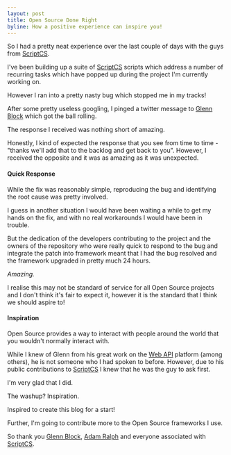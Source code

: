 ```yaml
---
layout: post
title: Open Source Done Right
byline: How a positive experience can inspire you!
---
```


So I had a pretty neat experience over the last couple of days with the guys from [ScriptCS](https://github.com/scriptcs/scriptcs).

I've been building up a suite of [ScriptCS](https://github.com/scriptcs/scriptcs) scripts which address a number of recurring tasks which have popped up during the project I'm currently working on.

However I ran into a pretty nasty bug which stopped me in my tracks!

After some pretty useless googling, I pinged a twitter message to [Glenn Block](http://www.twitter.com/gblock) which got the ball rolling.

The response I received was nothing short of amazing.  

Honestly, I kind of expected the response that you see from time to time - "thanks we'll add that to the backlog and get back to you".  However, I received the opposite and it was as amazing as it was unexpected.

#### Quick Response

While the fix was reasonably simple, reproducing the bug and identifying the root cause was pretty involved.  

I guess in another situation I would have been waiting a while to get my hands on the fix, and with no real workarounds I would have been in trouble.

But the dedication of the developers contributing to the project and the owners of the repository who were really quick to respond to the bug and integrate the patch into framework meant that I had the bug resolved and the framework upgraded in pretty much 24 hours.

_Amazing._

I realise this may not be standard of service for all Open Source projects and I don't think it's fair to expect it, however it is the standard that I think we should aspire to!

#### Inspiration

Open Source provides a way to interact with people around the world that you wouldn't normally interact with.  

While I knew of Glenn from his great work on the [Web API](http://www.asp.net/web-api) platform (among others), he is not someone who I had spoken to before.  However, due to his public contributions to [ScriptCS](https://github.com/scriptcs/scriptcs) I knew that he was the guy to ask first.

I'm very glad that I did.

The washup? Inspiration.

Inspired to create this blog for a start!

Further, I'm going to contribute more to the Open Source frameworks I use.

So thank you [Glenn Block](http://www.twitter.com/gblock), [Adam Ralph](http://www.twitter.com/adamralph) and everyone associated with [ScriptCS](https://github.com/scriptcs/scriptcs).